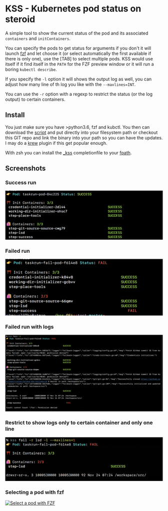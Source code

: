 # KSS - Kubernetes pod status on steroid

A simple tool to show the current status of the pod and its associated `containers` and `initContainers`.

You can specify the pods to get status for arguments if you don't it will launch [fzf](https://github.com/junegunn/fzf) and let choose it (or select automatically the first available if there is only one), use the [TAB] to select multiple pods. KSS would use itself if it find itself in the `PATH` for the FZF preview window or it will run a boring `kubectl describe`.

If you specify the `-l` option it will shows the output log as well, you can adjust how many line of th log you like with the `--maxlines=INT`.

You can use the `-r` option with a regexp to restrict the status (or the log output) to certain containers.

## Install

You just make sure you have >python3.6, fzf and kubctl. You then can download the [script](https://raw.githubusercontent.com/chmouel/kss/master/kss) and put directly into your filesystem path or checkout this GIT repo and link the binary into your path so you can have the updates. I may do a [krew](https://github.com/kubernetes-sigs/krew) plugin if this get popular enough.

With zsh you can install the [_kss](./_kss) completionfile  to your [fpath](https://unix.stackexchange.com/a/33898).

## Screenshots

### Success run

![Success run](.screenshots/success.png)

### Failed run

![Fail run](.screenshots/failure.png)

### Failed run with logs

![Fail run](.screenshots/logging.png)

### Restrict to show logs only to certain container and only one line

![Restrict to some pod](.screenshots/restrict.png)

### Selecting a pod with fzf

[![Select a pod with FZF](https://asciinema.org/a/WNBiFbv0ExwPFsqPP9lvEx0SY.png)](https://asciinema.org/a/WNBiFbv0ExwPFsqPP9lvEx0SY)
